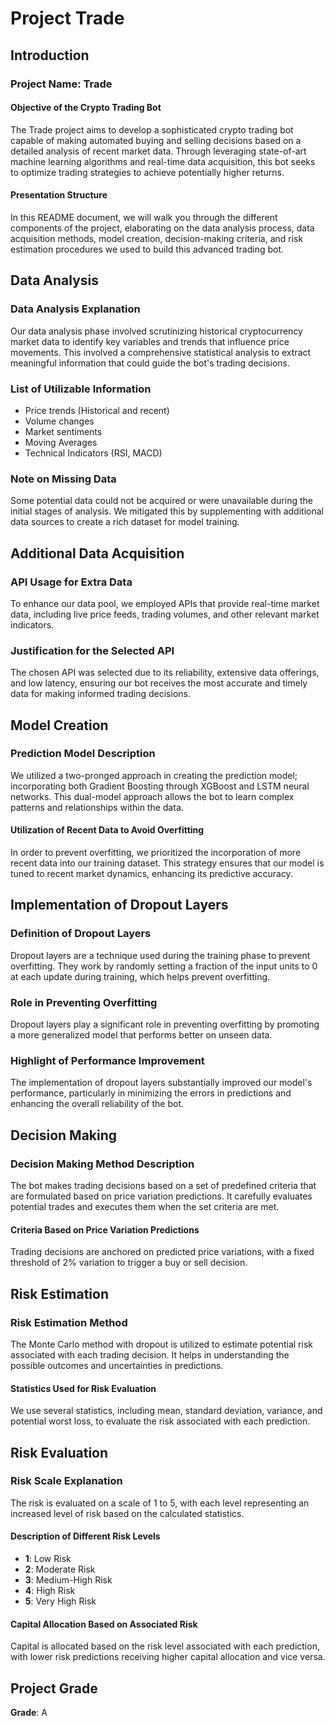 # Project Trade

## Introduction

### Project Name: Trade

#### Objective of the Crypto Trading Bot
The Trade project aims to develop a sophisticated crypto trading bot capable of making automated buying and selling decisions based on a detailed analysis of recent market data. Through leveraging state-of-art machine learning algorithms and real-time data acquisition, this bot seeks to optimize trading strategies to achieve potentially higher returns.

#### Presentation Structure
In this README document, we will walk you through the different components of the project, elaborating on the data analysis process, data acquisition methods, model creation, decision-making criteria, and risk estimation procedures we used to build this advanced trading bot.

## Data Analysis

### Data Analysis Explanation
Our data analysis phase involved scrutinizing historical cryptocurrency market data to identify key variables and trends that influence price movements. This involved a comprehensive statistical analysis to extract meaningful information that could guide the bot's trading decisions.

### List of Utilizable Information
- Price trends (Historical and recent)
- Volume changes
- Market sentiments
- Moving Averages
- Technical Indicators (RSI, MACD)

### Note on Missing Data
Some potential data could not be acquired or were unavailable during the initial stages of analysis. We mitigated this by supplementing with additional data sources to create a rich dataset for model training.

## Additional Data Acquisition

### API Usage for Extra Data
To enhance our data pool, we employed APIs that provide real-time market data, including live price feeds, trading volumes, and other relevant market indicators. 

### Justification for the Selected API
The chosen API was selected due to its reliability, extensive data offerings, and low latency, ensuring our bot receives the most accurate and timely data for making informed trading decisions.

## Model Creation

### Prediction Model Description
We utilized a two-pronged approach in creating the prediction model; incorporating both Gradient Boosting through XGBoost and LSTM neural networks. This dual-model approach allows the bot to learn complex patterns and relationships within the data.

#### Utilization of Recent Data to Avoid Overfitting
In order to prevent overfitting, we prioritized the incorporation of more recent data into our training dataset. This strategy ensures that our model is tuned to recent market dynamics, enhancing its predictive accuracy.

## Implementation of Dropout Layers

### Definition of Dropout Layers
Dropout layers are a technique used during the training phase to prevent overfitting. They work by randomly setting a fraction of the input units to 0 at each update during training, which helps prevent overfitting.

### Role in Preventing Overfitting
Dropout layers play a significant role in preventing overfitting by promoting a more generalized model that performs better on unseen data.

### Highlight of Performance Improvement
The implementation of dropout layers substantially improved our model's performance, particularly in minimizing the errors in predictions and enhancing the overall reliability of the bot.

## Decision Making

### Decision Making Method Description
The bot makes trading decisions based on a set of predefined criteria that are formulated based on price variation predictions. It carefully evaluates potential trades and executes them when the set criteria are met.

#### Criteria Based on Price Variation Predictions
Trading decisions are anchored on predicted price variations, with a fixed threshold of 2% variation to trigger a buy or sell decision.

## Risk Estimation

### Risk Estimation Method
The Monte Carlo method with dropout is utilized to estimate potential risk associated with each trading decision. It helps in understanding the possible outcomes and uncertainties in predictions.

#### Statistics Used for Risk Evaluation
We use several statistics, including mean, standard deviation, variance, and potential worst loss, to evaluate the risk associated with each prediction.

## Risk Evaluation

### Risk Scale Explanation
The risk is evaluated on a scale of 1 to 5, with each level representing an increased level of risk based on the calculated statistics.

#### Description of Different Risk Levels
- **1**: Low Risk
- **2**: Moderate Risk
- **3**: Medium-High Risk
- **4**: High Risk
- **5**: Very High Risk

#### Capital Allocation Based on Associated Risk
Capital is allocated based on the risk level associated with each prediction, with lower risk predictions receiving higher capital allocation and vice versa.

## Project Grade
**Grade**: A

